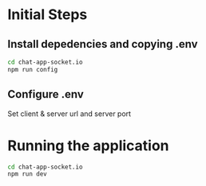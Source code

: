 # Initial Steps

## Install depedencies and copying .env

``` bash
cd chat-app-socket.io
npm run config
```

## Configure .env

Set client & server url and server port


# Running the application

```bash
cd chat-app-socket.io
npm run dev
```
